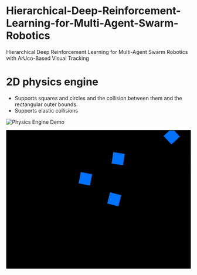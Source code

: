 # Hierarchical-Deep-Reinforcement-Learning-for-Multi-Agent-Swarm-Robotics
Hierarchical Deep Reinforcement Learning for Multi-Agent Swarm Robotics with ArUco-Based Visual Tracking

# 2D physics engine
- Supports squares and circles and the collision between them and the rectangular outer bounds.
- Supports elastic collisions

![Physics Engine Demo](/Demos/Engine_demo1.gif)

![Physics Engine Demo](/Demos/Engine_demo2.gif)